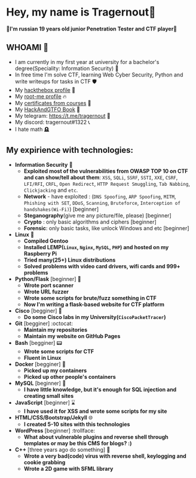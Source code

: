 # Hey, my name is Tragernout👋
**:checkered_flag:I'm russian 19 years old junior Penetration Tester and CTF player:checkered_flag:**

## WHOAMI :call_me_hand:
- I am currently in my first year at university for a bachelor's degree(Speciality: Information Security) :memo:
- In free time I'm solve CTF, learning Web Cyber Security, Python and write writeups for tasks in CTF :shield:
- My [hackthebox profile](https://app.hackthebox.com/profile/677588) :gem:
- My [root-me profile](https://www.root-me.org/tragernout) :fire:
- My [certificates from courses](https://github.com/tragernout/Resume) :muscle:
- My [HackAndGTFO Book](https://tragernout.gitbook.io/hackandgtfo/) :watermelon:
- My telegram: https://t.me/tragernout :calling:
- My discord: tragernout#1322 :telephone_receiver:
- I hate math :headstone:

## My expirience with technologies:
- **Information Security** :brain:
    - **Exploited most of the vulnerabilities from OWASP TOP 10 on CTF and can show/tell about them**: `XSS`, `SQLi`, `SSRF`, `SSTI`, `XXE`, `CSRF`, `LFI/RFI`, `CRFL`, `Open Redirect`, `HTTP Request Smuggling`, `Tab Nabbing`, `Clickjacking` and `etc`.
    - **Network** - have exploited : (`DNS Spoofing`, `ARP Spoofing`, `MITM`, `Phishing with SET`, `DDoS`, `Scanning`, `Bruteforce`, `Interception of handshakes(Wi-Fi)`) [beginner]
    - **Steganography**(give me any picture/file, please) [beginner]
    - **Crypto** : only basic algorithms and ciphers [beginner]
    - **Forensic**: only basic tasks, like unlock Windows and etc [beginner]
- **Linux** :mechanical_arm:
    - **Compiled Gentoo**
    - **Installed LEMP(`Linux`, `Nginx`, `MySQL`, `PHP`) and hosted on my Raspberry Pi**
    - **Tried many(25+) Linux distributions**
    - **Solved problems with video card drivers, wifi cards and 999+ problems**
- **Python/Flask** [beginner] :snake:
    - **Wrote port scanner**
    - **Wrote URL fuzzer**
    - **Wrote some scripts for brute/fuzz something in CTF**
    - **Now I'm writing a flask-based website for CTF platform**
- **Cisco** [begginer] :signal_strength:
    - **Do some Cisco labs in my University(``CiscoPacketTracer``)**
- **Git** [begginer] :octocat:
    - **Maintain my repositories**
    - **Maintain my website on GitHub Pages**
- **Bash** [begginer] :pager:
    - **Wrote some scripts for CTF**
    - **Fluent in Linux**
- **Docker** [begginer] :bricks:
    - **Picked up my containers**
    - **Picked up other people's containers**
- **MySQL** [beginner] :probing_cane:
    - **I have little knowledge, but it's enough for SQL injection and creating small sites**
- **JavaScript** [beginner] :hourglass:
    - **I have used it for XSS and wrote some scripts for my site**
- **HTML/CSS/Bootstrap/Jekyll** :globe_with_meridians:
    - **I created 5-10 sites with this technologies**
- **WordPress** [beginner] :trollface:
    - **What about vulnerable plugins and reverse shell through templates or may be this CMS for blogs? :)**
- **C++** [three years ago do something] :open_file_folder:
    - **Wrote a very bad(code) virus with reverse shell, keylogging and cookie grabbing**
    - **Wrote a 2D game with SFML library**
